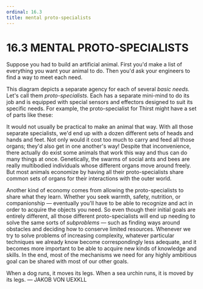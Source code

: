 ```yaml
---
ordinal: 16.3
title: mental proto-specialists
---
```


# 16.3 MENTAL PROTO-SPECIALISTS 

<p>Suppose you had to build an artificial animal. First you'd make a list of everything you want your animal to do. Then you'd ask your engineers to find a way to meet each need.</p>
<p>This diagram depicts a separate agency for each of several <em>basic needs.</em> Let's call them <em>proto-specialists.</em> Each has a separate mini-mind to do its job and is equipped with special sensors and effectors designed to suit its specific needs. For example, the proto-specialist for Thirst might have a set of parts like these:</p>
<p>It would not usually be practical to make an animal that way. With all those separate specialists, we'd end up with a dozen different sets of heads and hands and feet. Not only would it cost too much to carry and feed all those organs; they'd also get in one another's way! Despite that inconvenience, there actually do exist some animals that work this way and thus can do many things at once. Genetically, the swarms of social ants and bees are really multibodied individuals whose different organs move around freely. But most animals economize by having all their proto-specialists share common sets of organs for their interactions with the outer world.</p>
<p>Another kind of economy comes from allowing the proto-specialists to share what they learn. Whether you seek warmth, safety, nutrition, or companionship &mdash; eventually you'll have to be able to recognize and act in order to acquire the objects you need. So even though their initial goals are entirely different, all those different proto-specialists will end up needing to solve the same sorts of <em>subproblems</em> &mdash; such as finding ways around obstacles and deciding how to conserve limited resources. Whenever we try to solve problems of increasing complexity, whatever particular techniques we already know become correspondingly less adequate, and it becomes more important to be able to acquire new kinds of knowledge and skills. In the end, most of the mechanisms we need for any highly ambitious goal can be shared with most of our other goals.</p>
<p>When a dog runs, it moves its legs. When a sea urchin runs, it is moved by its legs. &mdash; JAKOB VON UEXKLL</p>